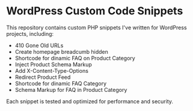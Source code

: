 # WordPress Custom Code Snippets

This repository contains custom PHP snippets I've written for WordPress projects, including:
- 410 Gone Old URLs
- Create homepage breadcumb hidden
- Shortcode for dinamic FAQ on Product Category
- Inject Product Schema Markup
- Add X-Content-Type-Options
- Redirect Product Feed
- Shortcode for dinamic FAQ Category
- Schema Markup for FAQ in Product Category

Each snippet is tested and optimized for performance and security.

